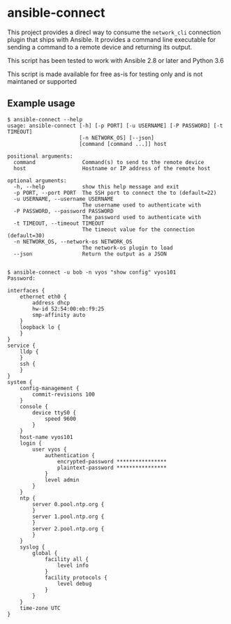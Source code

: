 # ansible-connect

This project provides a direcl way to consume the `network_cli` connection
plugin that ships with Ansible.  It provides a command line executable for
sending a command to a remote device and returning its output.

This script has been tested to work with Ansible 2.8 or later and Python 3.6

This script is made available for free as-is for testing only and is not
maintaned or supported


## Example usage

```
$ ansible-connect --help
usage: ansible-connect [-h] [-p PORT] [-u USERNAME] [-P PASSWORD] [-t TIMEOUT]
                       [-n NETWORK_OS] [--json]
                       [command [command ...]] host

positional arguments:
  command               Command(s) to send to the remote device
  host                  Hostname or IP address of the remote host

optional arguments:
  -h, --help            show this help message and exit
  -p PORT, --port PORT  The SSH port to connect the to (default=22)
  -u USERNAME, --username USERNAME
                        The username used to authenticate with
  -P PASSWORD, --password PASSWORD
                        The password used to authenticate with
  -t TIMEOUT, --timeout TIMEOUT
                        The timeout value for the connection (default=30)
  -n NETWORK_OS, --network-os NETWORK_OS
                        The network-os plugin to load
  --json                Return the output as a JSON


$ ansible-connect -u bob -n vyos "show config" vyos101
Password:

interfaces {
    ethernet eth0 {
        address dhcp
        hw-id 52:54:00:eb:f9:25
        smp-affinity auto
    }
    loopback lo {
    }
}
service {
    lldp {
    }
    ssh {
    }
}
system {
    config-management {
        commit-revisions 100
    }
    console {
        device ttyS0 {
            speed 9600
        }
    }
    host-name vyos101
    login {
        user vyos {
            authentication {
                encrypted-password ****************
                plaintext-password ****************
            }
            level admin
        }
    }
    ntp {
        server 0.pool.ntp.org {
        }
        server 1.pool.ntp.org {
        }
        server 2.pool.ntp.org {
        }
    }
    syslog {
        global {
            facility all {
                level info
            }
            facility protocols {
                level debug
            }
        }
    }
    time-zone UTC
}

```
